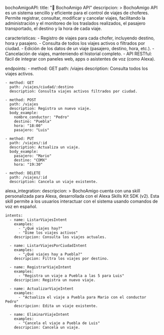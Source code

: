 bochoAmigoAPI:
  title: "🚗 BochoAmigo API"
  descripcion: >
    BochoAmigo API es un sistema sencillo y eficiente para el control de viajes de choferes.
    Permite registrar, consultar, modificar y cancelar viajes, facilitando la administración
    y el monitoreo de los traslados realizados, el pasajero transportado, el destino y la hora de cada viaje.

  caracteristicas:
    - Registro de viajes para cada chofer, incluyendo destino, hora y pasajero.
    - Consulta de todos los viajes activos o filtrados por ciudad.
    - Edición de los datos de un viaje (pasajero, destino, hora, etc.).
    - Cancelación de viajes, manteniendo el historial completo.
    - API RESTful: fácil de integrar con paneles web, apps o asistentes de voz (como Alexa).

  endpoints:
    - method: GET
      path: /viajes
      description: Consulta todos los viajes activos.

    - method: GET
      path: /viajes/ciudad/:destino
      description: Consulta viajes activos filtrados por ciudad.

    - method: POST
      path: /viajes
      description: Registra un nuevo viaje.
      body_example:
        nombre_conductor: "Pedro"
        destino: "Puebla"
        hora: "18:00"
        pasajero: "Luis"

    - method: PUT
      path: /viajes/:id
      description: Actualiza un viaje.
      body_example:
        pasajero: "Mario"
        destino: "CDMX"
        hora: "19:30"

    - method: DELETE
      path: /viajes/:id
      description: Cancela un viaje existente.

  alexa_integration:
    descripcion: >
      BochoAmigo cuenta con una skill personalizada para Alexa, desarrollada con el Alexa Skills Kit SDK (v2).
      Esta skill permite a los usuarios interactuar con el sistema usando comandos de voz en español.

    intents:
      - name: ListarViajesIntent
        examples:
          - "¿Qué viajes hay?"
          - "Dime los viajes activos"
        descripcion: Consulta los viajes actuales.

      - name: ListarViajesPorCiudadIntent
        examples:
          - "¿Qué viajes hay a Puebla?"
        descripcion: Filtra los viajes por destino.

      - name: RegistrarViajeIntent
        examples:
          - "Registra un viaje a Puebla a las 5 para Luis"
        descripcion: Registra un nuevo viaje.

      - name: ActualizarViajeIntent
        examples:
          - "Actualiza el viaje a Puebla para Mario con el conductor Pedro"
        descripcion: Edita un viaje existente.

      - name: EliminarViajeIntent
        examples:
          - "Cancela el viaje a Puebla de Luis"
        descripcion: Cancela un viaje.
